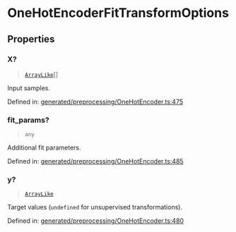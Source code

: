 # OneHotEncoderFitTransformOptions

## Properties

### X?

> [`ArrayLike`](../types/ArrayLike.md)[]

Input samples.

Defined in:  [generated/preprocessing/OneHotEncoder.ts:475](https://github.com/transitive-bullshit/scikit-learn-ts/blob/122b3c0/packages/sklearn/src/generated/preprocessing/OneHotEncoder.ts#L475)

### fit\_params?

> `any`

Additional fit parameters.

Defined in:  [generated/preprocessing/OneHotEncoder.ts:485](https://github.com/transitive-bullshit/scikit-learn-ts/blob/122b3c0/packages/sklearn/src/generated/preprocessing/OneHotEncoder.ts#L485)

### y?

> [`ArrayLike`](../types/ArrayLike.md)

Target values (`undefined` for unsupervised transformations).

Defined in:  [generated/preprocessing/OneHotEncoder.ts:480](https://github.com/transitive-bullshit/scikit-learn-ts/blob/122b3c0/packages/sklearn/src/generated/preprocessing/OneHotEncoder.ts#L480)
